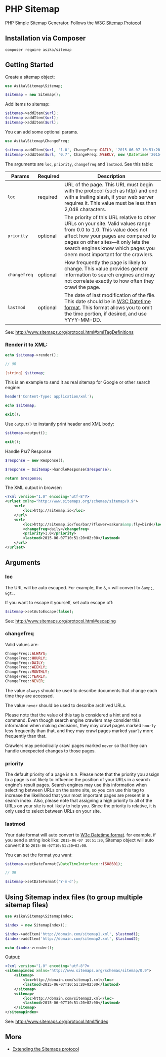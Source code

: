 # PHP Sitemap

PHP Simple Sitemap Generator. Follows the [W3C Sitemap Protocol](http://www.sitemaps.org/protocol.html)

## Installation via Composer

```shell
composer require asika/sitemap
```

## Getting Started

Create a sitemap object:

```php
use Asika\Sitemap\Sitemap;

$sitemap = new Sitemap();
```

Add items to sitemap:

```php
$sitemap->addItem($url);
$sitemap->addItem($url);
$sitemap->addItem($url);
```

You can add some optional params.

```php
use Asika\Sitemap\ChangeFreq;

$sitemap->addItem($url, '1.0', ChangeFreq::DAILY, '2015-06-07 10:51:20');
$sitemap->addItem($url, '0.7', ChangeFreq::WEEKLY, new \DateTime('2015-06-03 11:24:20'));
```

The arguments are `loc`, `priority`, `changefreq` and `lastmod`. See this table:
 
| Params       | Required | Description                                                                                                                                                                                                                                                                 |
|--------------|----------|-----------------------------------------------------------------------------------------------------------------------------------------------------------------------------------------------------------------------------------------------------------------------------|
| `loc`        | required | URL of the page. This URL must begin with the protocol (such as http) and end with a trailing slash, if your web server requires it. This value must be less than 2,048 characters.                                                                                         |
| `priority`   | optional | The priority of this URL relative to other URLs on your site. Valid values range from 0.0 to 1.0. This value does not affect how your pages are compared to pages on other sites—it only lets the search engines know which pages you deem most important for the crawlers. |
| `changefreq` | optional | How frequently the page is likely to change. This value provides general information to search engines and may not correlate exactly to how often they crawl the page.                                                                                                      |
| `lastmod`    | optional | The date of last modification of the file. This date should be in [W3C Datetime format](http://www.w3.org/TR/NOTE-datetime). This format allows you to omit the time portion, if desired, and use YYYY-MM-DD.                                                               |

See: http://www.sitemaps.org/protocol.html#xmlTagDefinitions

### Render it to XML:

```php
echo $sitemap->render();

// OR

(string) $sitemap;
```

This is an example to send it as real sitemap for Google or other search engine:

```php
header('Content-Type: application/xml');

echo $sitemap;

exit();
```

Use `output()` to instantly print header and XML body:

```php
$sitemap->output();

exit();
```

Handle Psr7 Response

```php
$response = new Response();

$response = $sitemap->handleResponse($response);

return $response;
```

The XML output in browser:

``` xml
<?xml version="1.0" encoding="utf-8"?>
<urlset xmlns="http://www.sitemaps.org/schemas/sitemap/0.9">
	<url>
		<loc>http://sitemap.io</loc>
	</url>
	<url>
		<loc>http://sitemap.io/foo/bar/?flower=sakura&amp;fly=bird</loc>
		<changefreq>daily</changefreq>
		<priority>1.0</priority>
		<lastmod>2015-06-07T10:51:20+02:00</lastmod>
	</url>
</urlset>
```

## Arguments

### loc

The URL will be auto escaped. For example, the `&`, `>` will convert to `&amp;`, `&gt;`. 

If you want to escape it yourself, set auto escape off:

```php
$sitemap->setAutoEscape(false);
```

See: http://www.sitemaps.org/protocol.html#escaping

### changefreq

Valid values are:

```php
ChangeFreq::ALWAYS;
ChangeFreq::HOURLY;
ChangeFreq::DAILY;
ChangeFreq::WEEKLY;
ChangeFreq::MONTHLY;
ChangeFreq::YEARLY;
ChangeFreq::NEVER;
```

The value `always` should be used to describe documents that change each time they are accessed. 

The value `never` should be used to describe archived URLs.

Please note that the value of this tag is considered a hint and not a command. Even though search engine crawlers may consider this information when making decisions, 
they may crawl pages marked `hourly` less frequently than that, and they may crawl pages marked `yearly` more frequently than that. 

Crawlers may periodically crawl pages marked `never` so that they can handle unexpected changes to those pages.

### priority

The default priority of a page is `0.5`.
Please note that the priority you assign to a page is not likely to influence the position of your URLs in a search engine's result pages. Search engines may use this information when selecting between URLs on the same site, so you can use this tag to increase the likelihood that your most important pages are present in a search index.
Also, please note that assigning a high priority to all of the URLs on your site is not likely to help you. Since the priority is relative, it is only used to select between URLs on your site.

### lastmod

Your date format will auto convert to [W3c Datetime format](http://www.w3.org/TR/NOTE-datetime). for example, if you send
a string look like: `2015-06-07 10:51:20`, Sitemap object will auto convert it to `2015-06-07T10:51:20+02:00`.

You can set the format you want:

```php
$sitemap->setDateFormat(\DateTimeInterface::ISO8601);

// OR

$sitemap->setDateFormat('Y-m-d');
```

## Using Sitemap index files (to group multiple sitemap files)

```php
use Asika\Sitemap\SitemapIndex;

$index = new SitemapIndex();

$index->addItem('http://domain.com/sitemap1.xml', $lastmod1);
$index->addItem('http://domain.com/sitemap2.xml', $lastmod2);

echo $index->render();
```

Output:

``` xml
<?xml version="1.0" encoding="utf-8"?>
<sitemapindex xmlns="http://www.sitemaps.org/schemas/sitemap/0.9">
	<sitemap>
        <loc>http://domain.com/sitemap1.xml</loc>
        <lastmod>2015-06-07T10:51:20+02:00</lastmod>
    </sitemap>
	<sitemap>
		<loc>http://domain.com/sitemap2.xml</loc>
		<lastmod>2015-06-07T10:51:20+02:00</lastmod>
	</sitemap>
</sitemapindex>
```

See: http://www.sitemaps.org/protocol.html#index

## More

- [Extending the Sitemaps protocol](http://www.sitemaps.org/protocol.html#extending)
